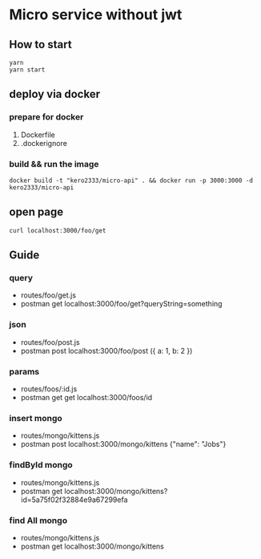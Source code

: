 # Micro service without jwt
## How to start
```
yarn
yarn start
```

## deploy via docker
### prepare for docker
1. Dockerfile
2. .dockerignore

### build && run the image
`docker build -t "kero2333/micro-api" . && docker run -p 3000:3000 -d kero2333/micro-api`

## open page
`curl localhost:3000/foo/get`


## Guide
### query
- routes/foo/get.js
- postman get localhost:3000/foo/get?queryString=something
### json
- routes/foo/post.js
- postman post localhost:3000/foo/post ({ a: 1, b: 2 })
### params
- routes/foos/:id.js
- postman get get localhost:3000/foos/id

### insert mongo
- routes/mongo/kittens.js
- postman post localhost:3000/mongo/kittens {"name": "Jobs"}

### findById mongo
- routes/mongo/kittens.js
- postman get localhost:3000/mongo/kittens?id=5a75f02f32884e9a67299efa

### find All mongo
- routes/mongo/kittens.js
- postman get localhost:3000/mongo/kittens
